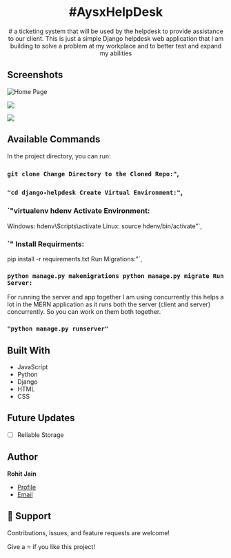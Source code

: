 

<h1 align="center">#AysxHelpDesk</h1>




<p align="center"># a ticketing system that will be used by the helpdesk to provide assistance to our client. This is just a simple Django helpdesk web application that I am building to solve a problem at my workplace and to better test and expand my abilities
</p>

<!-- ## Links

- [Repo](https://github.com/Rohit19060/<project-name> "<project-name> Repo")

- [Live](<Homepage url> "Live View")

- [Bugs](https://github.com/Rohit19060/<project-name>/issues "Issues Page")

- [API](<API Link> "API") -->

## Screenshots

![Home Page](/screenshots/1.png "Home Page")
  
![](/screenshots/2.png)

![](/screenshots/3.png)

## Available Commands

In the project directory, you can run:

### `git clone Change Directory to the Cloned Repo:"`,
<!-- 
The app is built using `create-react-app` so this command Runs the app in Development mode. Open [http://localhost:3000](http://localhost:3000) to view it in the browser. You also need to run the server file as well to completely run the app. The page will reload if you make edits.
You will also see any lint errors in the console. -->

### `"cd django-helpdesk Create Virtual Environment:"`,

<!-- Builds the app for production to the `build` folder. It correctly bundles React in production mode and optimizes the build for the best performance. The build is minified and the filenames include the hashes. Your app will be ready to deploy! -->

### `"virtualenv hdenv Activate Environment:

Windows: hdenv\Scripts\activate Linux: source hdenv/bin/activate"`,

<!-- Launches the test runner in the interactive watch mode. -->

### `" Install Requirments:

pip install -r requirements.txt Run Migrations:"`,

### `python manage.py makemigrations python manage.py migrate Run Server:`

For running the server and app together I am using concurrently this helps a lot in the MERN application as it runs both the server (client and server) concurrently. So you can work on them both together.

### `"python manage.py runserver"`

<!-- For running the server file on you can use this command. -->



## Built With

- JavaScript
- Python
- Django
- HTML
- CSS

## Future Updates

- [ ] Reliable Storage

## Author

**Rohit Jain**

- [Profile](https://github.com/b-lemy"b-lemy")
- [Email](lemabrian1234@gmail.com "Hi!")
<!-- - [Website](https://kingtechnologies.in "Welcome") -->

## 🤝 Support

Contributions, issues, and feature requests are welcome!

Give a ⭐️ if you like this project!














